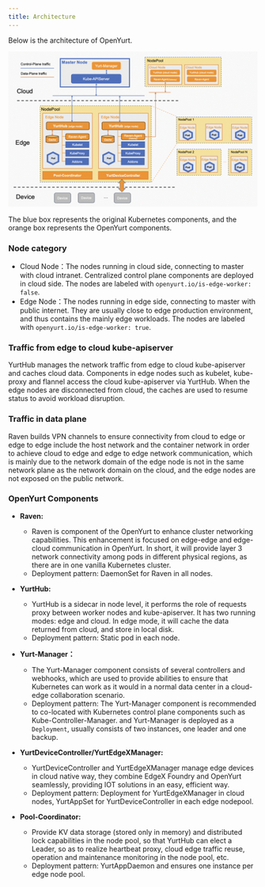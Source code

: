 ```yaml
---
title: Architecture
---
```


Below is the architecture of OpenYurt.

![img](../../static/img/docs/core-concepts/arch.png)

The blue box represents the original Kubernetes components, and the orange box represents the OpenYurt components.

### Node category

- Cloud Node：The nodes running in cloud side, connecting to master with cloud intranet. Centralized control plane components are deployed in cloud side. The nodes are labeled with `openyurt.io/is-edge-worker: false`.
- Edge Node：The nodes running in edge side, connecting to master with public internet. They are usually close to edge production environment, and thus contains the mainly edge workloads. The nodes are labeled with `openyurt.io/is-edge-worker: true`.

### Traffic from edge to cloud kube-apiserver

YurtHub manages the network traffic from edge to cloud kube-apiserver and caches cloud data.
Components in edge nodes such as kubelet, kube-proxy and flannel access the cloud kube-apiserver via YurtHub.
When the edge nodes are disconnected from cloud, the caches are used to resume status to avoid workload disruption.

### Traffic in data plane

Raven builds VPN channels to ensure connectivity from cloud to edge or edge to edge include the host network and the container network in order to achieve cloud to edge and edge to edge network communication, which is mainly due to the network domain of the edge node is not in the same network plane as the network domain on the cloud, and the edge nodes are not exposed on the public network.

### OpenYurt Components

- **Raven:**
  - Raven is component of the OpenYurt to enhance cluster networking capabilities. This enhancement is focused on edge-edge and edge-cloud communication in OpenYurt.
    In short, it will provide layer 3 network connectivity among pods in different physical regions, as there are in one vanilla Kubernetes cluster.
  - Deployment pattern: DaemonSet for Raven in all nodes.

- **YurtHub:**
  - YurtHub is a sidecar in node level, it performs the role of requests proxy between worker nodes and kube-apiserver.
    It has two running modes: edge and cloud. In edge mode, it will cache the data returned from cloud, and store in local disk.
  - Deployment pattern: Static pod in each node.

- **Yurt-Manager：**
  - The Yurt-Manager component consists of several controllers and webhooks, which are used to provide abilities to ensure that Kubernetes can work as it would in a normal data center
    in a cloud-edge collaboration scenario.
  - Deployment pattern: The Yurt-Manager component is recommended to co-located with Kubernetes control plane components such as Kube-Controller-Manager. and Yurt-Manager is deployed as a `Deployment`, usually consists of
    two instances, one leader and one backup.

- **YurtDeviceController/YurtEdgeXManager:**
  - YurtDeviceController and YurtEdgeXManager manage edge devices in cloud native way, they combine EdgeX Foundry and OpenYurt seamlessly, providing IOT solutions in an easy, efficient way.
  - Deployment pattern: Deployment for YurtEdgeXManager in cloud nodes, YurtAppSet for YurtDeviceController in each edge nodepool.

- **Pool-Coordinator:**
  - Provide KV data storage (stored only in memory) and distributed lock capabilities in the node pool, so that YurtHub can elect a Leader, so as to realize heartbeat proxy, cloud edge traffic reuse, operation and maintenance monitoring in the node pool, etc.
  - Deployment pattern: YurtAppDaemon and ensures one instance per edge node pool.